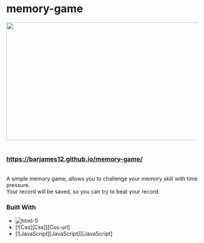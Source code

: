 # memory-game


<div align="center">
  <img width="600" height="310" src="https://user-images.githubusercontent.com/84085280/187908628-1b500316-a458-4bae-98f5-d3697807a425.gif">
</div>
</br>

### https://barjames12.github.io/memory-game/
</br>
A simple memory game, allows you to challenge your memory skill with time pressure. </br>
Your record will be saved, so you can try to beat your record. </br>

### Built With
 * ![html-5](https://user-images.githubusercontent.com/84085280/187911078-089c60e8-6613-4660-be7b-edab309786a8.png)
* [![Css][Css]][Css-url]
* [![JavaScript][JavaScript]][JavaScript]




